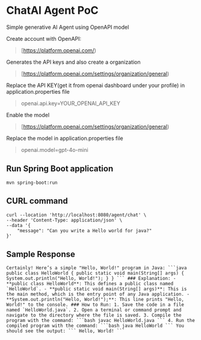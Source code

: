 # ChatAI Agent PoC
Simple generative AI Agent using OpenAPI model

Create account with OpenAPI:
> [https://platform.openai.com/)

Generates the API keys and also create a organization
> [https://platform.openai.com/settings/organization/general)

Replace the API KEY(get it from openai dashboard under your profile) in application.properties file
> openai.api.key=YOUR_OPENAI_API_KEY

Enable the model
> [https://platform.openai.com/settings/organization/general)

Replace the model in application.properties file
> openai.model=gpt-4o-mini

## Run Spring Boot application
```
mvn spring-boot:run
```
## CURL command
```
curl --location 'http://localhost:8080/agent/chat' \
--header 'Content-Type: application/json' \
--data '{
    "message": "Can you write a Hello world for java?"
}'
```
## Sample Response 
```
Certainly! Here’s a simple "Hello, World!" program in Java: ```java public class HelloWorld { public static void main(String[] args) { System.out.println("Hello, World!"); } } ``` ### Explanation: - **public class HelloWorld**: This defines a public class named `HelloWorld`. - **public static void main(String[] args)**: This is the main method, which is the entry point of any Java application. - **System.out.println("Hello, World!");**: This line prints "Hello, World!" to the console. ### How to Run: 1. Save the code in a file named `HelloWorld.java`. 2. Open a terminal or command prompt and navigate to the directory where the file is saved. 3. Compile the program with the command: ```bash javac HelloWorld.java ``` 4. Run the compiled program with the command: ```bash java HelloWorld ``` You should see the output: ``` Hello, World! ```
```

